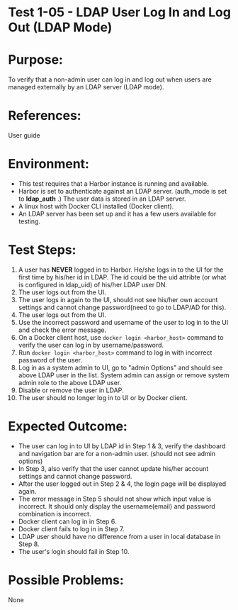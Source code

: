 Test 1-05 - LDAP User Log In and Log Out (LDAP Mode)
=======

# Purpose:

To verify that a non-admin user can log in and log out when users are managed externally by an LDAP server (LDAP mode).

# References:
User guide

# Environment:
* This test requires that a Harbor instance is running and available.
* Harbor is set to authenticate against an LDAP server. (auth_mode is set to **ldap_auth** .) The user data is stored in an LDAP server.
* A linux host with Docker CLI installed (Docker client).
* An LDAP server has been set up and it has a few users available for testing.

# Test Steps:

1. A user has **NEVER** logged in to Harbor. He/she logs in to the UI for the first time by his/her id in LDAP. The id could be the uid attribte (or what is configured in ldap_uid) of his/her LDAP user DN.
2. The user logs out from the UI.
3. The user logs in again to the UI, should not see his/her own account settings and cannot change password(need to go to LDAP/AD for this).
4. The user logs out from the UI.
5. Use the incorrect password and username of the user to log in to the UI and check the error message.
6. On a Docker client host, use `docker login <harbor_host>` command to verify the user can log in by username/password. 
7. Run `docker login <harbor_host>` command to log in with incorrect password of the user.  
8. Log in as a system admin to UI, go to "admin Options" and should see above LDAP user in the list. System admin can assign or remove system admin role to the above LDAP user.
9. Disable or remove the user in LDAP.
10. The user should no longer log in to UI or by Docker client.

# Expected Outcome:
* The user can log in to UI by LDAP id in Step 1 & 3, verify the dashboard and navigation bar are for a non-admin user. (should not see admin options)
* In Step 3, also verify that the user cannot update his/her account settings and cannot change password.
* After the user logged out in Step 2 & 4, the login page will be displayed again.
* The error message in Step 5 should not show which input value is incorrect. It should only display the username(email) and password combination is incorrect.
* Docker client can log in in Step 6.
* Docker client fails to log in in Step 7.
* LDAP user should have no difference from a user in local database in Step 8.
* The user's login should fail in Step 10.

# Possible Problems:
None